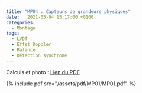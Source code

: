 ```yaml
---
title: "MP04 : Capteurs de grandeurs physiques"
date:   2021-05-04 15:17:00 +0100
categories:
  - Montage
tags:
  - LVDT
  - Effet Doppler
  - Balance
  - Détection synchrone
---
```

Calculs et photo : [Lien du PDF](/assets/pdf/MP01/MP01.pdf)

{% include pdf src="/assets/pdf/MP01/MP01.pdf" %}
